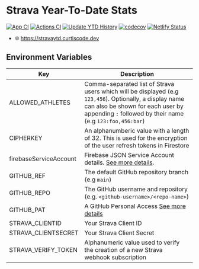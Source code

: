 # Strava Year-To-Date Stats

[![App CI](https://github.com/curtiscde/stravaytd/actions/workflows/ci-app.yml/badge.svg)](https://github.com/curtiscde/stravaytd/actions/workflows/ci-app.yml) [![Actions CI](https://github.com/curtiscde/stravaytd/actions/workflows/ci-actions.yml/badge.svg)](https://github.com/curtiscde/stravaytd/actions/workflows/ci-actions.yml) [![Update YTD History](https://github.com/curtiscde/stravaytd/actions/workflows/update-ytd-history.yml/badge.svg)](https://github.com/curtiscde/stravaytd/actions/workflows/update-ytd-history.yml) [![codecov](https://codecov.io/gh/curtiscde/stravaytd/branch/main/graph/badge.svg?token=AWEBPKHI2B)](https://codecov.io/gh/curtiscde/stravaytd) [![Netlify Status](https://api.netlify.com/api/v1/badges/e1fb843a-952b-425a-a463-5bcdde5581e0/deploy-status)](https://app.netlify.com/sites/stravaytd/deploys)

 - 🌐 https://stravaytd.curtiscode.dev

## Environment Variables

| Key                    | Description |
|------------------------|-------------|
| ALLOWED_ATHLETES       | Comma-separated list of Strava users which will be displayed (e.g `123,456`). Optionally, a display name can also be shown for each user by appending `:` followed by their name (e.g `123:foo,456:bar`)         | 
| CIPHERKEY              | An alphanumberic value with a length of 32. This is used for the encryption of the user refresh tokens in Firestore            |
| firebaseServiceAccount | Firebase JSON Service Account details. [See more details](https://firebase.google.com/docs/app-distribution/authenticate-service-account.md?platform=android).            |
| GITHUB_REF             | The default GitHub repository branch (e.g `main`)            |
| GITHUB_REPO            | The GitHub username and repository (e.g. `<github-username>/<repo-name>`)            |
| GITHUB_PAT             | A GitHub Personal Access [See more details](https://docs.github.com/en/authentication/keeping-your-account-and-data-secure/creating-a-personal-access-token)            |
| STRAVA_CLIENTID        | Your Strava Client ID            |
| STRAVA_CLIENTSECRET    | Your Strava Client Secret            |
| STRAVA_VERIFY_TOKEN    | Alphanumeric value used to verify the creation of a new Strava webhook subscription            |
